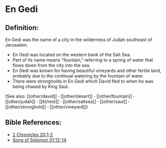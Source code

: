 # En Gedi #

## Definition: ##
En Gedi was the name of a city in the wilderness of Judah southeast of Jerusalem. 
 
* En Gedi was located on the western bank of the Salt Sea.
* Part of its name means "fountain," referring to a spring of water that flows down from the city into the sea.
* En Gedi was known for having beautiful vineyards and other fertile land, probably due to the continual watering by the fountain of water.
* There were strongholds in En Gedi which David fled to when he was being chased by King Saul.

(See also: [[other/david]] **·** [[other/desert]] **·** [[other/fountain]] **·** [[other/judah]] **·** [[kt/rest]] **·** [[other/saltsea]] **·** [[other/saul]] **·** [[other/stronghold]] **·** [[other/vineyard]])

## Bible References: ##

* [2 Chronicles 20:1-2](en/tn/2ch/help/20/01)
* [Song of Solomon 01:12-14](en/tn/sng/help/01/12)